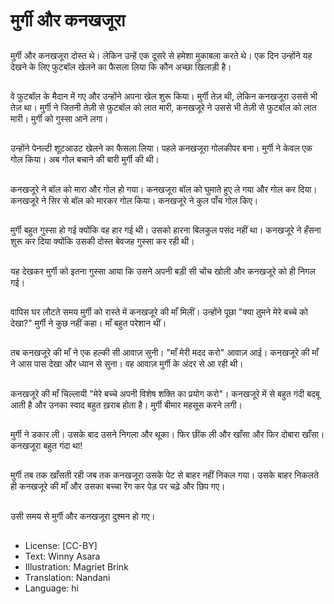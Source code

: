# मुर्गी और कनखजूरा

##
मुर्गी और कनखजूरा दोस्त थे। लेकिन उन्हें एक दूसरे से हमेशा मुकाबला करते थे। एक दिन उन्होंने यह देखने के लिए फुटबॉल खेलने का फैसला लिया कि कौन अच्छा खिलाड़ी है।

##
वे फुटबॉल के मैदान में गए और उन्होंने अपना खेल शुरू किया। मुर्गी तेज़ थी, लेकिन कनखजूरा उससे भी तेज़ था। मुर्गी ने जितनी तेज़ी से फुटबॉल को लात मारी, कनखजूरे ने उससे भी तेज़ी से फुटबॉल को लात मारी। मुर्गी को गुस्सा आने लगा।

##
उन्होंने पेनल्टी शूटआउट खेलने का फैसला लिया। पहले कनखजूरा गोलकीपर बना। मुर्गी ने केवल एक गोल किया। अब गोल बचाने की बारी मुर्गी की थी।

##
कनखजूरे ने बॉल को मारा और गोल हो गया। कनखजूरा बॉल को घुमाते हुए ले गया और गोल कर दिया। कनखजूरे ने सिर से बॉल को मारकर गोल किया। कनखजूरे ने कुल पाँच गोल किए।

##
मुर्गी बहुत गुस्सा हो गई क्योंकि वह हार गई थी। उसको हारना बिलकुल पसंद नहीं था। कनखजूरे ने हँसना शुरू कर दिया क्योंकि उसकी दोस्त बेवजह गुस्सा कर रही थी।

##
यह देखकर मुर्गी को इतना गुस्सा आया कि उसने अपनी बड़ी सी चोंच खोली और कनखजूरे को ही निगल गई।

##
वापिस घर लौटते समय मुर्गी को रास्ते में कनखजूरे की माँ मिलीं। उन्होंने पूछा "क्या तुमने मेरे बच्चे को देखा?" मुर्गी ने कुछ नहीं कहा। माँ बहुत परेशान थीं।

##
तब कनखजूरे की माँ ने एक हल्की सी आवाज़ सुनी। "माँ मेरी मदद करो" आवाज़ आई। कनखजूरे की माँ ने आस पास देखा और ध्यान से सुना। वह आवाज़ मुर्गी के अंदर से आ रही थी।

##
कनखजूरे की माँ चिल्लायी "मेरे बच्चे अपनी विशेष शक्ति का प्रयोग करो"। कनखजूरे में से बहुत गंदी बदबू आती है और उनका स्वाद बहुत ख़राब होता है। मुर्गी बीमार महसूस करने लगी।

##
मुर्गी ने डकार ली। उसके बाद उसने निगला और थूका। फिर छींक ली और खाँसा और फिर दोबारा खाँसा। कनखजूरा बहुत गंदा था!

##
मुर्गी तब तक खाँसती रही जब तक कनखजूरा उसके पेट से बाहर नहीं निकल गया। उसके बाहर निकलते ही कनखजूरे की माँ और उसका बच्चा रेंग कर पेड़ पर चढ़े और छिप गए।

##
उसी समय से मुर्गी और कनखजूरा दुश्मन हो गए।

##
* License: [CC-BY]
* Text: Winny Asara
* Illustration: Magriet Brink
* Translation: Nandani
* Language: hi
